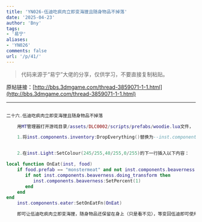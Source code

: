 ```yaml
---
title: 'YN026-伍迪吃疯肉立即变海狸且随身物品不掉落'
date: '2025-04-23'
author: 'Bny'
tags:
- '易宁'
aliases:
- 'YN026'
comments: false
url: '/p/41/'
---
```


> 代码来源于“易宁”大佬的分享，仅供学习，不要直接复制粘贴。

原帖链接：[http://bbs.3dmgame.com/thread-3859071-1-1.html](http://bbs.3dmgame.com/thread-3859071-1-1.html)

---

```lua  

二十六.伍迪吃疯肉立即变海狸且随身物品不掉落

	用MT管理器打开游戏目录/assets/DLC0002/scripts/prefabs/woodie.lua文件，

	1.将inst.components.inventory:DropEverything()替换为--inst.components.inventory:DropEverything()


	2.在inst.Light:SetColour(245/255,40/255,0/255)的下一行插入以下内容：

local function OnEat(inst, food)
	if food.prefab == "monstermeat" and not inst.components.beaverness:IsBeaver() then
	   if not inst.components.beaverness.doing_transform then
		  inst.components.beaverness:SetPercent(1)
	   end
	end
end
	inst.components.eater:SetOnEatFn(OnEat)

	即可让伍迪吃疯肉立即变海狸，随身物品还保留在身上（只是看不见），等变回伍迪即可使用。不要在伍迪佩戴橙色护身符时变海狸，否则砍的木头都自动被吸走，海狸无法吃到。不要与“小病小灾”一同修改

```  

